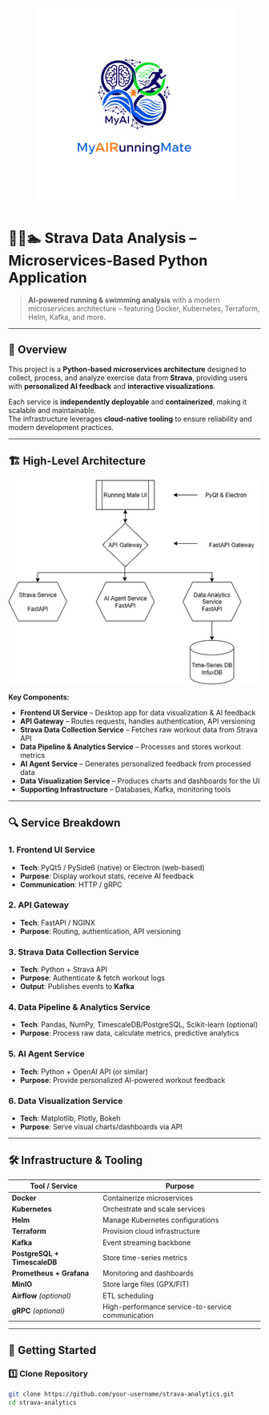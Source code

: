 <p align="center">
  <img src="documents/MyAIRunningMateLogo.png" alt="MyAIRunningMate Logo" width="400"/>
</p>

# 🏃‍♂️🏊 Strava Data Analysis – Microservices-Based Python Application

> **AI-powered running & swimming analysis** with a modern microservices architecture – featuring Docker, Kubernetes, Terraform, Helm, Kafka, and more.

---

## 📜 Overview
This project is a **Python-based microservices architecture** designed to collect, process, and analyze exercise data from **Strava**, providing users with **personalized AI feedback** and **interactive visualizations**.  

Each service is **independently deployable** and **containerized**, making it scalable and maintainable.  
The infrastructure leverages **cloud-native tooling** to ensure reliability and modern development practices.

---

## 🏗 High-Level Architecture
![Architecture Diagram](documents/HighLevelArchitectureDiagram.png) <!-- Optional: Add diagram image -->

**Key Components:**
- **Frontend UI Service** – Desktop app for data visualization & AI feedback
- **API Gateway** – Routes requests, handles authentication, API versioning
- **Strava Data Collection Service** – Fetches raw workout data from Strava API
- **Data Pipeline & Analytics Service** – Processes and stores workout metrics
- **AI Agent Service** – Generates personalized feedback from processed data
- **Data Visualization Service** – Produces charts and dashboards for the UI
- **Supporting Infrastructure** – Databases, Kafka, monitoring tools

---

## 🔍 Service Breakdown

### 1. **Frontend UI Service**
- **Tech**: PyQt5 / PySide6 (native) or Electron (web-based)
- **Purpose**: Display workout stats, receive AI feedback
- **Communication**: HTTP / gRPC

### 2. **API Gateway**
- **Tech**: FastAPI / NGINX
- **Purpose**: Routing, authentication, API versioning

### 3. **Strava Data Collection Service**
- **Tech**: Python + Strava API
- **Purpose**: Authenticate & fetch workout logs
- **Output**: Publishes events to **Kafka**

### 4. **Data Pipeline & Analytics Service**
- **Tech**: Pandas, NumPy, TimescaleDB/PostgreSQL, Scikit-learn (optional)
- **Purpose**: Process raw data, calculate metrics, predictive analytics

### 5. **AI Agent Service**
- **Tech**: Python + OpenAI API (or similar)
- **Purpose**: Provide personalized AI-powered workout feedback

### 6. **Data Visualization Service**
- **Tech**: Matplotlib, Plotly, Bokeh
- **Purpose**: Serve visual charts/dashboards via API

---

## 🛠 Infrastructure & Tooling
| Tool / Service      | Purpose |
|---------------------|---------|
| **Docker**          | Containerize microservices |
| **Kubernetes**      | Orchestrate and scale services |
| **Helm**            | Manage Kubernetes configurations |
| **Terraform**       | Provision cloud infrastructure |
| **Kafka**           | Event streaming backbone |
| **PostgreSQL + TimescaleDB** | Store time-series metrics |
| **Prometheus + Grafana** | Monitoring and dashboards |
| **MinIO**           | Store large files (GPX/FIT) |
| **Airflow** *(optional)* | ETL scheduling |
| **gRPC** *(optional)* | High-performance service-to-service communication |

---

## 🚀 Getting Started

### 1️⃣ Clone Repository
```bash
git clone https://github.com/your-username/strava-analytics.git
cd strava-analytics
